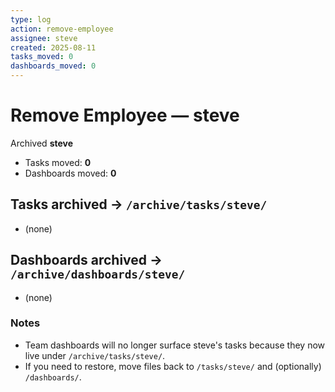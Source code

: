 ```yaml
---
type: log
action: remove-employee
assignee: steve
created: 2025-08-11
tasks_moved: 0
dashboards_moved: 0
---
```


# Remove Employee — steve

Archived **steve**
- Tasks moved: **0**
- Dashboards moved: **0**

## Tasks archived → `/archive/tasks/steve/`
- (none)

## Dashboards archived → `/archive/dashboards/steve/`
- (none)

### Notes
- Team dashboards will no longer surface steve's tasks because they now live under `/archive/tasks/steve/`.
- If you need to restore, move files back to `/tasks/steve/` and (optionally) `/dashboards/`.
